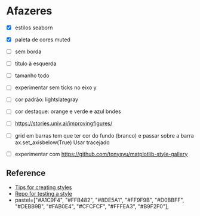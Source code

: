 # Afazeres

- [x] estilos seaborn
- [x] paleta de cores muted
- [ ] sem borda
- [ ] título à esquerda
- [ ] tamanho todo
- [ ] experimentar sem ticks no eixo y
- [ ] cor padrão: lightslategray
- [ ] cor destaque: orange e verde e azul bndes
- [ ] https://stories.univ.ai/improvingfigures/
- [ ] grid em barras tem que ter cor  do fundo (branco) e passar sobre a barra ax.set_axisbelow(True) Usar tracejado
- [ ] experimentar com https://github.com/tonysyu/matplotlib-style-gallery


## Reference

- [Tips for creating styles](https://medium.com/analytics-vidhya/create-your-custom-matplotlib-style-701f0e080250)
- [Repo for testing a style](https://github.com/tonysyu/matplotlib-style-gallery)
- pastel=["#A1C9F4", "#FFB482", "#8DE5A1", "#FF9F9B", "#D0BBFF",
            "#DEBB9B", "#FAB0E4", "#CFCFCF", "#FFFEA3", "#B9F2F0"],